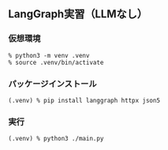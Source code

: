 ## LangGraph実習（LLMなし）

### 仮想環境

```shell
% python3 -m venv .venv
% source .venv/bin/activate
```

### パッケージインストール

```shell
(.venv) % pip install langgraph httpx json5
```

### 実行

```shell
(.venv) % python3 ./main.py
```
